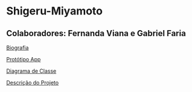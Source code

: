 # Shigeru-Miyamoto

## Colaboradores: Fernanda Viana e Gabriel Faria


<a href= "https://github.com/GabrielFaria-cyber/Shigeto-Miyamoto/wiki/Biografia:-Shigeto-Miyamoto"> Biografia <a>

<a href= "https://github.com/GabrielFaria-cyber/Shigeto-Miyamoto/wiki/Prot%C3%B3tipo-App"> Protótipo App <a>

<a href= "https://github.com/GabrielFaria-cyber/Shigeto-Miyamoto/wiki/Diagrama-de-Classe"> Diagrama de Classe <a>

<a href= "https://github.com/GabrielFaria-cyber/Shigeto-Miyamoto/wiki/Descri%C3%A7%C3%A3o-do-Projeto">  Descrição do Projeto <a>
